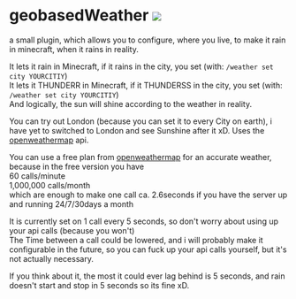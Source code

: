 # geobasedWeather [![](https://tokei.rs/b1/github/chibbi/geobasedWeather)]()
a small plugin, which allows you to configure, where you live, to make it rain in minecraft, when it rains in reality.

It lets it rain in Minecraft, if it rains in the city, you set (with: ```/weather set city YOURCITIY```)  
It lets it THUNDERR in  Minecraft, if it THUNDERSS in the city, you set (with: ```/weather set city YOURCITIY```)  
And logically, the sun will shine according to the weather in reality.  

You can try out London (because you can set it to every City on earth), i have yet to switched to London and see Sunshine after it xD.
Uses the [openweathermap](https://home.openweathermap.org/subscriptions) api.



You can use a free plan from [openweathermap](https://home.openweathermap.org/subscriptions) for an accurate weather, because in the free version you have  
60 calls/minute  
1,000,000 calls/month  
which are enough to make one call ca. 2.6seconds if you have the server up and running 24/7/30days a month

It is currently set on 1 call every 5 seconds, so don't worry about using up your api calls (because you won't)  
The Time between a call could be lowered, and i will probably make it configurable in the future, so you can fuck up your api calls yourself, but it's not actually necessary.  

If you think about it, the most it could ever lag behind is 5 seconds, and rain doesn't start and stop in 5 seconds so its fine xD.
